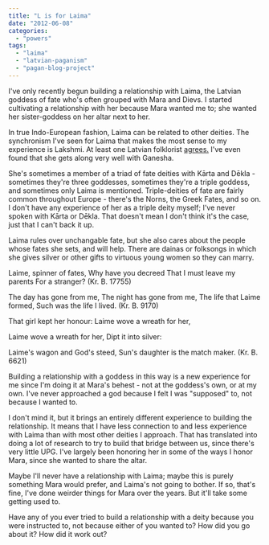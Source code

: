 ```yaml
---
title: "L is for Laima"
date: "2012-06-08"
categories: 
  - "powers"
tags: 
  - "laima"
  - "latvian-paganism"
  - "pagan-blog-project"
---
```


I've only recently begun building a relationship with Laima, the Latvian goddess of fate who's often grouped with Mara and Dievs. I started cultivating a relationship with her because Mara wanted me to; she wanted her sister-goddess on her altar next to her.

In true Indo-European fashion, Laima can be related to other deities. The synchronism I've seen for Laima that makes the most sense to my experience is Lakshmi. At least one Latvian folklorist [agrees.](http://jackwren.wordpress.com/2012/04/27/gauge-check-nerdiness/) I've even found that she gets along very well with Ganesha.

She's sometimes a member of a triad of fate deities with Kārta and Dēkla - sometimes they're three goddesses, sometimes they're a triple goddess, and sometimes only Laima is mentioned. Triple-deities of fate are fairly common throughout Europe - there's the Norns, the Greek Fates, and so on. I don't have any experience of her as a triple deity myself; I've never spoken with Kārta or Dēkla. That doesn't mean I don't think it's the case, just that I can't back it up.

Laima rules over unchangable fate, but she also cares about the people whose fates she sets, and will help. There are dainas or folksongs in which she gives silver or other gifts to virtuous young women so they can marry.

Laime, spinner of fates, Why have you decreed That I must leave my parents For a stranger? (Kr. B. 17755)

The day has gone from me, The night has gone from me, The life that Laime formed, Such was the life I lived. (Kr. B. 9170)

That girl kept her honour: Laime wove a wreath for her,

Laime wove a wreath for her, Dipt it into silver:

Laime's wagon and God's steed, Sun's daughter is the match maker. (Kr. B. 6621)

Building a relationship with a goddess in this way is a new experience for me since I'm doing it at Mara's behest - not at the goddess's own, or at my own. I've never approached a god because I felt I was "supposed" to, not because I wanted to.

I don't mind it, but it brings an entirely different experience to building the relationship. It means that I have less connection to and less experience with Laima than with most other deities I approach. That has translated into doing a lot of research to try to build that bridge between us, since there's very little UPG. I've largely been honoring her in some of the ways I honor Mara, since she wanted to share the altar.

Maybe I'll never have a relationship with Laima; maybe this is purely something Mara would prefer, and Laima's not going to bother. If so, that's fine, I've done weirder things for Mara over the years. But it'll take some getting used to.

Have any of you ever tried to build a relationship with a deity because you were instructed to, not because either of you wanted to? How did you go about it? How did it work out?
